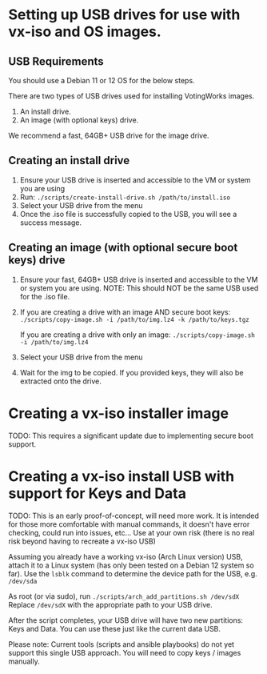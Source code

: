 # Setting up USB drives for use with vx-iso and OS images.
## USB Requirements

You should use a Debian 11 or 12 OS for the below steps.

There are two types of USB drives used for installing VotingWorks images.
1. An install drive. 
2. An image (with optional keys) drive.

We recommend a fast, 64GB+ USB drive for the image drive.

## Creating an install drive
1. Ensure your USB drive is inserted and accessible to the VM or system you are using
2. Run: 
```./scripts/create-install-drive.sh /path/to/install.iso```
3. Select your USB drive from the menu
4. Once the .iso file is successfully copied to the USB, you will see a success message.

## Creating an image (with optional secure boot keys) drive
1. Ensure your fast, 64GB+ USB drive is inserted and accessible to the VM or system you are using. NOTE: This should NOT be the same USB used for the .iso file.
2. If you are creating a drive with an image AND secure boot keys: 
```./scripts/copy-image.sh -i /path/to/img.lz4 -k /path/to/keys.tgz```
   
   If you are creating a drive with only an image:
```./scripts/copy-image.sh -i /path/to/img.lz4```

3. Select your USB drive from the menu
4. Wait for the img to be copied. If you provided keys, they will also be extracted onto the drive.
 
# Creating a vx-iso installer image
TODO: This requires a significant update due to implementing secure boot support.

# Creating a vx-iso install USB with support for Keys and Data
TODO: This is an early proof-of-concept, will need more work. It is intended for those more comfortable with manual commands, it doesn't have error checking, could run into issues, etc... Use at your own risk (there is no real risk beyond having to recreate a vx-iso USB)

Assuming you already have a working vx-iso (Arch Linux version) USB, attach it to a Linux system (has only been tested on a Debian 12 system so far). Use the `lsblk` command to determine the device path for the USB, e.g. `/dev/sda`

As root (or via sudo), run 
```./scripts/arch_add_partitions.sh /dev/sdX``` 
Replace `/dev/sdX` with the appropriate path to your USB drive. 

After the script completes, your USB drive will have two new partitions: Keys and Data. You can use these just like the current data USB. 

Please note: Current tools (scripts and ansible playbooks) do not yet support this single USB approach. You will need to copy keys / images manually. 
